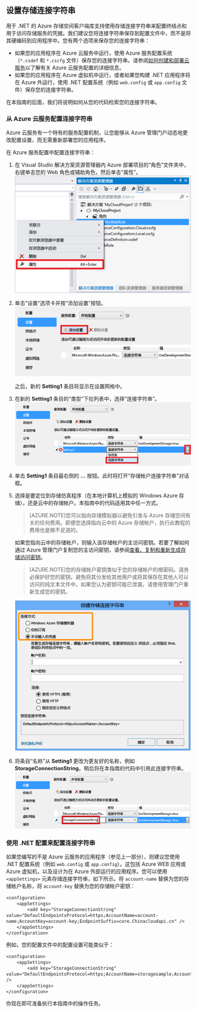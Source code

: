 ## 设置存储连接字符串

用于 .NET 的 Azure 存储空间客户端库支持使用存储连接字符串来配置终结点和用于访问存储服务的凭据。我们建议您将连接字符串保存到配置文件中，而不是将其硬编码到应用程序中。您有两个选项来保存您的连接字符串：

- 如果您的应用程序在 Azure 云服务中运行，使用 Azure 服务配置系统（`*.csdef` 和 `*.cscfg` 文件）保存您的连接字符串。请参阅[如何创建和部署云服务](/documentation/articles/cloud-services-how-to-create-deploy)以了解有关 Azure 云服务配置的详细信息。
- 如果您的应用程序在 Azure 虚拟机中运行，或者如果您构建 .NET 应用程序将在 Azure 外运行，使用 .NET 配置系统（例如 `web.config` 或 `app.config` 文件）保存您的连接字符串。

在本指南的后面，我们将说明如何从您的代码检索您的连接字符串。

### 从 Azure 云服务配置连接字符串

Azure 云服务有一个特有的服务配置机制，让您能够从 Azure 管理门户动态地更改配置设置，而无需重新部署您的应用程序。

在 Azure 服务配置中配置连接字符串：

1.  在 Visual Studio 解决方案资源管理器内 Azure 部署项目的“角色”文件夹中，右键单击您的 Web 角色或辅助角色，然后单击“属性”。![在 Visual Studio 中选择云服务角色的属性][connection-string1]

2.  单击“设置”选项卡并按“添加设置”按钮。![在 Visual Studio 中添加云服务设置][connection-string2]

    之后，新的 **Setting1** 条目将显示在设置网格中。

3.  在新的 **Setting1** 条目的“类型”下拉列表中，选择“连接字符串”。![设置连接字符串类型][connection-string3]

4.  单击 **Setting1** 条目最右侧的 **...** 按钮。此时将打开“存储帐户连接字符串”对话框。

5.  选择是要定位到存储仿真程序（在本地计算机上模拟的 Windows Azure 存储），还是云中的存储帐户。本指南中的代码适用其中任一方式。

	> [AZURE.NOTE]您可以指向存储模拟器以避免引发与 Azure 存储空间有关的任何费用。即便您选择指向云中的 Azure 存储帐户，执行此教程的费用也是微不足道的。

	如果您指向云中的存储帐户，则输入该存储帐户的主访问密钥。若要了解如何通过 Azure 管理门户复制您的主访问密钥，请参阅[查看、复制和重新生成存储访问密钥](/documentation/articles/storage-create-storage-account#view-copy-and-regenerate-storage-access-keys)。

	> [AZURE.NOTE]您的存储帐户密钥类似于您的存储帐户的根密码。请务必保护好您的密钥。避免将其分发给其他用户或将其保存在其他人可以访问的纯文本文件中。如果您认为密钥可能已泄漏，请使用管理门户重新生成您的密钥。
	
    ![选择目标环境][connection-string4]

6.  将条目“名称”从 **Setting1** 更改为更友好的名称，例如 **StorageConnectionString**。稍后将在本指南的代码中引用此连接字符串。![更改连接字符串名称][connection-string5]
	
### 使用 .NET 配置来配置连接字符串

如果您编写的不是 Azure 云服务的应用程序（参见上一部分），则建议您使用 .NET 配置系统（例如 `web.config` 或 `app.config`）。这包括 Azure WEB 应用或 Azure 虚拟机，以及设计为在 Azure 外部运行的应用程序。您可以使用 `<appSettings>` 元素存储连接字符串，如下所示。将 `account-name` 替换为您的存储帐户名称，将 `account-key` 替换为您的存储帐户密钥：

	<configuration>
  		<appSettings>
    		<add key="StorageConnectionString" value="DefaultEndpointsProtocol=https;AccountName=account-name;AccountKey=account-key;EndpointSuffix=core.Chinacloudapi.cn" />
  		</appSettings>
	</configuration>

例如，您的配置文件中的配置设置可能类似于：

	<configuration>
    	<appSettings>
      		<add key="StorageConnectionString" value="DefaultEndpointsProtocol=https;AccountName=storagesample;AccountKey=nYV0gln9fT7bvY+rxu2iWAEyzPNITGkhM88J8HUoyofpK7C8fHcZc2kIZp6cKgYRUM74lHI84L50Iau1+9hPjB==;EndpointSuffix=core.Chinacloudapi.cn" />
    	</appSettings>
	</configuration>

你现在即可准备执行本指南中的操作任务。

[connection-string1]: ./media/storage-configure-connection-string-include/connection-string1.png
[connection-string2]: ./media/storage-configure-connection-string-include/connection-string2.png
[connection-string3]: ./media/storage-configure-connection-string-include/connection-string3.png
[connection-string4]: ./media/storage-configure-connection-string-include/connection-string4.png
[connection-string5]: ./media/storage-configure-connection-string-include/connection-string5.png

[Configuring Connection Strings]: /documentation/articles/storage-configure-connection-string
<!---HONumber=70-->
